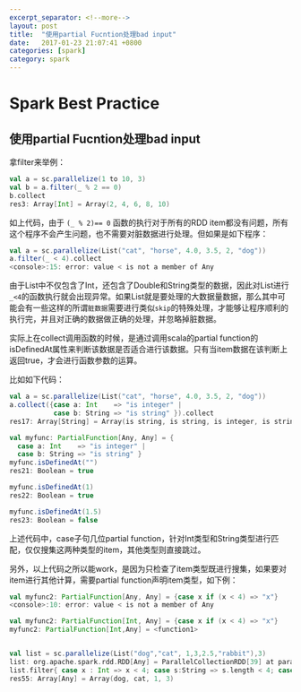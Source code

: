 ```yaml
---
excerpt_separator: <!--more-->
layout: post
title:  "使用partial Fucntion处理bad input"
date:   2017-01-23 21:07:41 +0800
categories: [spark]
category: spark
---
```



# Spark Best Practice

## 使用partial Fucntion处理bad input

拿filter来举例：

```scala
val a = sc.parallelize(1 to 10, 3)
val b = a.filter(_ % 2 == 0)
b.collect
res3: Array[Int] = Array(2, 4, 6, 8, 10)
```

如上代码，由于 `(_ % 2)== 0` 函数的执行对于所有的RDD item都没有问题，所有这个程序不会产生问题，也不需要对脏数据进行处理。但如果是如下程序：

```scala
val a = sc.parallelize(List("cat", "horse", 4.0, 3.5, 2, "dog"))
a.filter(_ < 4).collect
<console>:15: error: value < is not a member of Any
```

由于List中不仅包含了Int，还包含了Double和String类型的数据，因此对List进行`_<4`的函数执行就会出现异常。如果List就是要处理的大数据量数据，那么其中可能会有一些这样的所谓`脏数据`需要进行类似`skip`的特殊处理，才能够让程序顺利的执行完，并且对正确的数据做正确的处理，并忽略掉脏数据。


实际上在collect调用函数的时候，是通过调用scala的partial function的isDefinedAt属性来判断该数据是否适合进行该数据。只有当item数据在该判断上返回true，才会进行函数参数的运算。

比如如下代码：

```scala
val a = sc.parallelize(List("cat", "horse", 4.0, 3.5, 2, "dog"))
a.collect({case a: Int    => "is integer" |
           case b: String => "is string" }).collect
res17: Array[String] = Array(is string, is string, is integer, is string)

val myfunc: PartialFunction[Any, Any] = {
  case a: Int    => "is integer" |
  case b: String => "is string" }
myfunc.isDefinedAt("")
res21: Boolean = true

myfunc.isDefinedAt(1)
res22: Boolean = true

myfunc.isDefinedAt(1.5)
res23: Boolean = false
```

上述代码中，case子句几位partial function，针对Int类型和String类型进行匹配，仅仅搜集这两种类型的item，其他类型则直接跳过。

另外，以上代码之所以能work，是因为只检查了item类型既进行搜集，如果要对item进行其他计算，需要partial function声明item类型，如下例：

```scala
val myfunc2: PartialFunction[Any, Any] = {case x if (x < 4) => "x"}
<console>:10: error: value < is not a member of Any

val myfunc2: PartialFunction[Int, Any] = {case x if (x < 4) => "x"}
myfunc2: PartialFunction[Int,Any] = <function1>


val list = sc.parallelize(List("dog","cat", 1,3,2.5,"rabbit"),3)
list: org.apache.spark.rdd.RDD[Any] = ParallelCollectionRDD[39] at parallelize at <console>:27
list.filter{ case x : Int => x < 4; case s:String => s.length < 4; case _ => false}.collect
res55: Array[Any] = Array(dog, cat, 1, 3)
```
